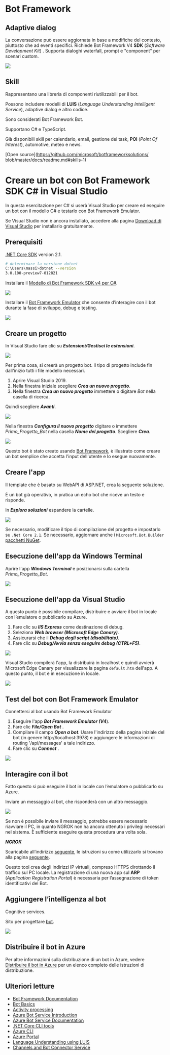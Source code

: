 # Bot Framework



## Adaptive dialog

La conversazione può essere aggiornata in base a modifiche del contesto, piuttosto che ad eventi specifici.
Richiede Bot Framework V4 **SDK** (*Software Development Kit*) .
Supporta dialoghi waterfall, prompt e "component" per scenari custom.

![](img/1_BOT.png)



## Skill

Rappresentano una libreria di componenti riutilizzabili per il bot.

Possono includere modelli di **LUIS** (*Language Understanding Intelligent Service*), adaptive dialog e altro codice.

Sono considerati Bot Framework  Bot.

Supportano C# e TypeScript.


Già disponibili skill per calendario, email, gestione dei task, **POI** (*Point Of Interest*), automotive, meteo e news.

[Open source](https://github.com/microsoft/botframeworksolutions/
blob/master/docs/readme.md#skills-1)



# Creare un bot con Bot Framework SDK C# in Visual Studio﻿

In questa esercitazione per C# si userà Visual Studio per creare ed eseguire un bot con il modello C# e testarlo con Bot Framework Emulator.

Se Visual Studio non è ancora installato, accedere alla pagina [Download di Visual Studio](https://visualstudio.microsoft.com/downloads/?utm_medium=microsoft&utm_source=docs.microsoft.com&utm_campaign=inline+link&utm_content=download+vs2019) per installarlo gratuitamente.



## Prerequisiti

[.NET Core SDK](https://dotnet.microsoft.com/download) version 2.1.

```bash
# determinare la versione dotnet
C:\Users\massi>dotnet --version
3.0.100-preview7-012821
```

Installare il [Modello di Bot Framework SDK v4 per C#](https://aka.ms/bot-vsix).

![](img/2_BOT.png)

Installare il  [Bot Framework Emulator](https://github.com/Microsoft/BotFramework-Emulator/releases) che  consente d’interagire con il bot durante la fase di sviluppo, debug e testing.

 ![](img/3_BOT.png)



## Creare un progetto﻿

In Visual Studio fare clic su ***Estensioni/Gestisci le estensioni***.

![](img/6_BOT.png)

Per prima cosa, si creerà un progetto bot. Il tipo di progetto include fin dall'inizio tutti i file modello necessari.

1. Aprire Visual Studio 2019.
2. Nella finestra iniziale scegliere ***Crea un nuovo progetto***.
3. Nella finestra ***Crea un nuovo progetto*** immettere o digitare *Bot* nella casella di ricerca. 

Quindi scegliere ***Avanti***.

![](img/4_BOT.png)

Nella finestra ***Configura il nuovo progetto*** digitare o immettere *Primo_Progetto_Bot* nella casella ***Nome del progetto***. Scegliere ***Crea***.

![](img/5_BOT.png)

Questo bot è stato creato usando [Bot Framework](https://dev.botframework.com), è illustrato come creare un bot semplice che accetta l'input dell'utente e lo esegue nuovamente.



## Creare l'app

Il template che è basato su WebAPI di ASP.NET, crea la seguente soluzione.

È un bot già operativo, in pratica un echo bot che riceve un testo e risponde.

In ***Esplora soluzioni*** espandere la cartelle.

![](img/7_BOT.png)

Se necessario, modificare il tipo di compilazione del progetto e impostarlo su `.Net Core 2.1`. Se necessario, aggiornare anche i `Microsoft.Bot.Builder` [pacchetti NuGet](https://docs.microsoft.com/nuget/quickstart/install-and-use-a-package-in-visual-studio).



## Esecuzione dell'app da Windows Terminal

Aprire l'app ***Windows Terminal***  e posizionarsi sulla cartella *Primo_Progetto_Bot*.

![](img/11_BOT.png)



## Esecuzione dell'app da Visual Studio

A questo punto è possibile compilare, distribuire e avviare il bot in locale con l’emulatore o pubblicarlo su Azure. 

1. Fare clic su ***IIS Express*** come destinazione di debug.
2. Seleziona ***Web browser (Microsoft Edge Canary)***.
3. Assicurarsi che il ***Debug degli script (disabilitato)***.
4. Fare clic su ***Debug/Avvia senza eseguire debug (CTRL+F5)***.

![](img/7_PU.png)

Visual Studio compilerà l'app, la distribuirà in localhost e quindi avvierà Microsoft Edge Canary per visualizzare la pagina `default.htm` dell'app. A questo punto, il bot è in esecuzione in locale.

![](img/8_BOT.png)

 

## Test del bot con Bot Framework Emulator

Connettersi al bot usando Bot Framework Emulator

1. Eseguire l'app ***Bot Framework Emulator (V4***).
2. Fare clic ***File/Open Bot*** .
3. Compilare il campo ***Open a bot***. Usare l'indirizzo della pagina iniziale del bot (in genere http://localhost:3978) e aggiungere le informazioni di routing '/api/messages' a tale indirizzo.
4. Fare clic su ***Connect*** .

![](img/9_BOT.png)



## Interagire con il bot

Fatto questo si può eseguire il bot in locale con l’emulatore o pubblicarlo su Azure.

Inviare un messaggio al bot, che risponderà con un altro messaggio.

![](img/10_BOT.png)

Se non è possibile inviare il messaggio, potrebbe essere necessario riavviare il PC, in quanto NGROK  non ha ancora ottenuto i privilegi necessari nel sistema. È sufficiente eseguire questa procedura una volta sola.

***NGROK***

Scaricabile all’indirizzo [seguente]([**https://ngrok.com/download/**](https://ngrok.com/download/)), le istruzioni su come utilizzarlo si trovano alla pagina [seguente](https://download.botframework.com/bf-v3/tools/emulator/publish.htm/).

Questo tool crea degli indirizzi IP virtuali, compreso HTTPS dirottando il traffico sul PC locale. La registrazione di una nuova app sul **ARP** (*Application Registration Portal*) è necessaria per l’assegnazione di token identificativi del Bot.



## Aggiungere l’intelligenza al bot

 Cognitive services.

 Sito per progettare [bot](https://www.onsequel.com/).

![](img/12_BOT.png)



## Distribuire il bot in Azure

Per altre informazioni sulla distribuzione di un bot in Azure, vedere [Distribuire il bot in Azure](https://aka.ms/azuredeployment) per un elenco completo delle istruzioni di distribuzione.



## Ulteriori letture

- [Bot Framework Documentation](https://docs.botframework.com)
- [Bot Basics](https://docs.microsoft.com/azure/bot-service/bot-builder-basics?view=azure-bot-service-4.0)
- [Activity processing](https://docs.microsoft.com/en-us/azure/bot-service/bot-builder-concept-activity-processing?view=azure-bot-service-4.0)
- [Azure Bot Service Introduction](https://docs.microsoft.com/azure/bot-service/bot-service-overview-introduction?view=azure-bot-service-4.0)
- [Azure Bot Service Documentation](https://docs.microsoft.com/azure/bot-service/?view=azure-bot-service-4.0)
- [.NET Core CLI tools](https://docs.microsoft.com/en-us/dotnet/core/tools/?tabs=netcore2x)
- [Azure CLI](https://docs.microsoft.com/cli/azure/?view=azure-cli-latest)
- [Azure Portal](https://portal.azure.com)
- [Language Understanding using LUIS](https://docs.microsoft.com/en-us/azure/cognitive-services/luis/)
- [Channels and Bot Connector Service](https://docs.microsoft.com/en-us/azure/bot-service/bot-concepts?view=azure-bot-service-4.0)



 





 



 
